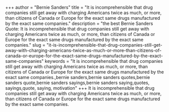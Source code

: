 +++
author = "Bernie Sanders"
title = "It is incomprehensible that drug companies still get away with charging Americans twice as much, or more, than citizens of Canada or Europe for the exact same drugs manufactured by the exact same companies."
description = "the best Bernie Sanders Quote: It is incomprehensible that drug companies still get away with charging Americans twice as much, or more, than citizens of Canada or Europe for the exact same drugs manufactured by the exact same companies."
slug = "it-is-incomprehensible-that-drug-companies-still-get-away-with-charging-americans-twice-as-much-or-more-than-citizens-of-canada-or-europe-for-the-exact-same-drugs-manufactured-by-the-exact-same-companies"
keywords = "It is incomprehensible that drug companies still get away with charging Americans twice as much, or more, than citizens of Canada or Europe for the exact same drugs manufactured by the exact same companies.,bernie sanders,bernie sanders quotes,bernie sanders quote,bernie sanders sayings,bernie sanders saying,quotes, sayings,quote, saying, motivation"
+++
It is incomprehensible that drug companies still get away with charging Americans twice as much, or more, than citizens of Canada or Europe for the exact same drugs manufactured by the exact same companies.
